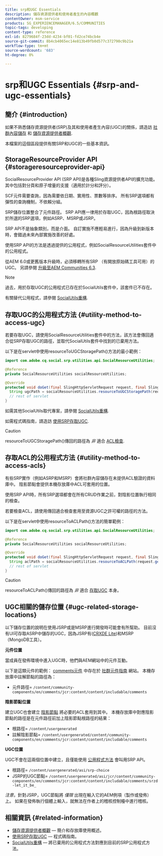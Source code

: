 ```yaml
---
title: srp和UGC Essentials
description: 儲存資源提供者和使用者產生的內容概觀
contentOwner: msm-service
products: SG_EXPERIENCEMANAGER/6.5/COMMUNITIES
topic-tags: developing
content-type: reference
exl-id: 8279684f-23dd-4234-bf01-fd2ce74bcb4e
source-git-commit: 8b4cb4065ec14e813b49fb0d577c372790c9b21a
workflow-type: tm+mt
source-wordcount: '683'
ht-degree: 0%

---
```


# srp和UGC Essentials {#srp-and-ugc-essentials}

## 簡介 {#introduction}

如果不熟悉儲存資源提供者(SRP)及其和使用者產生內容(UGC)的關係，請造訪 [社群內容儲存](working-with-srp.md) 和 [儲存資源提供者概觀](srp.md).

本檔案的這個區段提供有關SRP和UGC的一些基本資訊。

## StorageResourceProvider API {#storageresourceprovider-api}

SocialResourceProvider API (SRP API)是各種Sling資源提供者API的擴充功能。 其中包括對分頁和原子增量的支援（適用於計分和評分）。

SCF元件需要查詢，因為需要依日期、實用性、票數等排序。 所有SRP選項都有彈性的查詢機制，不依賴分組。

SRP儲存位置整合了元件路徑。 SRP API應一律用於存取UGC，因為根路徑取決於所選的SRP選項，例如ASRP、MSRP或JSRP。

SRP API不是抽象類別，而是介面。 自訂實施不應輕易進行，因為升級到新版本時，會錯過未來內部實施改善的好處。

使用SRP API的方法是透過提供的公用程式，例如SocialResourceUtilities套件中的公用程式。

從AEM 6.0或更舊版本升級時，必須移轉所有SRP （有開放原始碼工具可用）的UGC。 另請參閱 [升級至AEM Communities 6.3](upgrade.md).

>[!NOTE]
>
>過去，用於存取UGC的公用程式已存在於SocialUtils套件中，該套件已不存在。
>
>有關替代公用程式，請參閱 [SocialUtils重構](socialutils.md).

## 存取UGC的公用程式方法 {#utility-method-to-access-ugc}

若要存取UGC，請使用SocialResourceUtilities套件中的方法，該方法會傳回適合從SRP存取UGC的路徑，並取代SocialUtils套件中找到的已棄用方法。

以下是在servlet中使用resourceToUGCStoragePath()方法的最小範例：

```java
import com.adobe.cq.social.srp.utilities.api.SocialResourceUtilities;

@Reference
private SocialResourceUtilities socialResourceUtilities;

@Override
protected void doGet(final SlingHttpServletRequest request, final SlingHttpServletResponse response) throws ServletException, IOException {
  String ugcPath = socialResourceUtilities.resourceToUGCStoragePath(request.getResource());
  // rest of servlet
}
```

如需其他SocialUtils取代專案，請參閱 [SocialUtils重構](socialutils.md).

如需程式碼指南，請造訪 [使用SRP存取UGC](accessing-ugc-with-srp.md).

>[!CAUTION]
>
>resourceToUGCStoragePath()傳回的路徑為 *非* 適合 [ACL檢查](srp.md#for-access-control-acls).

## 存取ACL的公用程式方法 {#utility-method-to-access-acls}

有些SRP實作（例如ASRP和MSRP）會將社群內容儲存在未提供ACL驗證的資料庫中。 陰影節點會提供本機存放庫中ACL可套用的位置。

使用SRP API時，所有SRP選項都會在所有CRUD作業之前，對陰影位置執行相同的檢查。

若要檢查ACL，請使用傳回適合檢查套用至資源UGC之許可權的路徑的方法。

以下是在servlet中使用resourceToACLPath()方法的簡單範例：

```java
import com.adobe.cq.social.srp.utilities.api.SocialResourceUtilities;

@Reference
private SocialResourceUtilities socialResourceUtilities;

@Override
protected void doGet(final SlingHttpServletRequest request, final SlingHttpServletResponse response) throws ServletException, IOException {
  String aclPath = socialResourceUtilities.resourceToACLPath(request.getResource());
  // rest of servlet
}
```

>[!CAUTION]
>
>resourceToACLPath()傳回的路徑為 *非* 適合 [存取UGC](#utility-method-to-access-acls) 本身。

## UGC相關的儲存位置 {#ugc-related-storage-locations}

以下儲存位置的說明在使用JSRP或是MSRP進行開發時可能會有所幫助。 目前沒有UI可存取ASRP中儲存的UGC，因為JSRP有([CRXDE Lite](../../help/sites-developing/developing-with-crxde-lite.md))和MSRP （MongoDB工具）。

**元件位置**

當成員在發佈環境中進入UGC時，他們與AEM網站中的元件互動。

以下是這類元件的範例： [comments元件](http://localhost:4502/content/community-components/en/comments.html) 中存在於 [社群元件指南](components-guide.md) 網站。 本機存放庫中註解節點的路徑為：

* 元件路徑= `/content/community-components/en/comments/jcr:content/content/includable/comments`

**陰影節點位置**

建立UGC也會建立 [陰影節點](srp.md#about-shadow-nodes-in-jcr) 將必要的ACL套用到其中。 本機存放庫中對應陰影節點的路徑是在元件路徑前加上陰影節點根路徑的結果：

* 根路徑= `/content/usergenerated`
* 註解陰影節點= `/content/usergenerated/content/community-components/en/comments/jcr:content/content/includable/comments`

**UGC位置**

UGC不會在這兩個位置中建立，且僅能使用 [公用程式方法](#utility-method-to-access-ugc) 會叫用SRP API。

* 根路徑= `/content/usergenerated/asi/srp-choice`
* JSRP的UGC節點= `/content/usergenerated/asi/jcr/content/community-components/en/comments/jcr:content/content/includable/comments/srzd-let_it_be_`

*注意*，針對JSRP，UGC節點將 *僅限* 出現在輸入它的AEM例項（製作或發佈）上。 如果在發佈執行個體上輸入，就無法在作者上的稽核控制檯中進行稽核。

## 相關資訊 {#related-information}

* [儲存資源提供者概觀](srp.md)  — 簡介和存放庫使用概述。
* [使用SRP存取UGC](accessing-ugc-with-srp.md)  — 程式碼指南。
* [SocialUtils重構](socialutils.md)  — 將已棄用的公用程式方法對應到目前的SRP公用程式方法。
